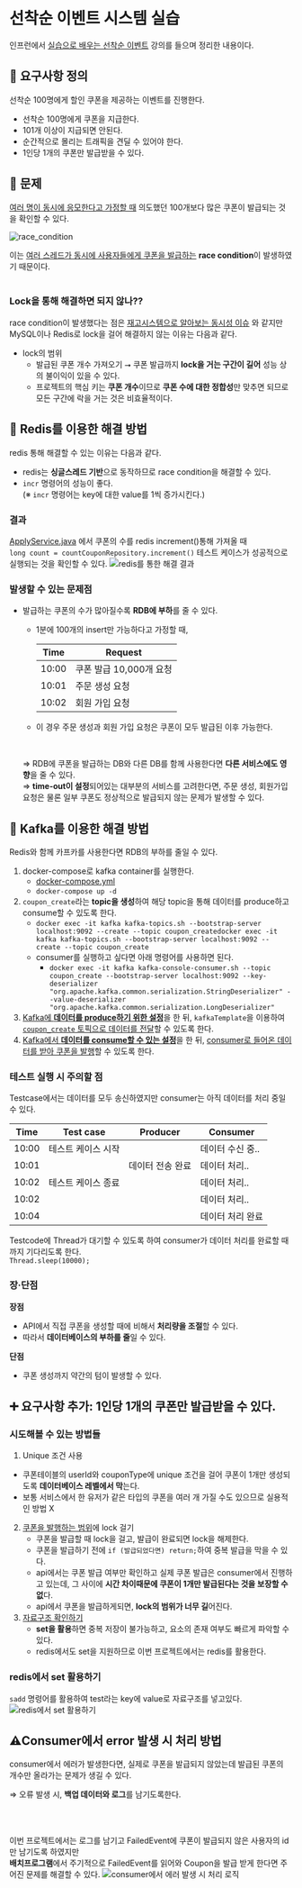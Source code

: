 # 선착순 이벤트 시스템 실습
인프런에서 [실습으로 배우는 선착순 이벤트](https://www.inflearn.com/course/%EC%84%A0%EC%B0%A9%EC%88%9C-%EC%9D%B4%EB%B2%A4%ED%8A%B8-%EC%8B%9C%EC%8A%A4%ED%85%9C-%EC%8B%A4%EC%8A%B5/dashboard) 강의를 들으며 정리한 내용이다.

## 🙋 요구사항 정의
선착순 100명에게 할인 쿠폰을 제공하는 이벤트를 진행한다.

- 선착순 100명에게 쿠폰을 지급한다.
- 101개 이상이 지급되면 안된다.
- 순간적으로 몰리는 트래픽을 견딜 수 있어야 한다.
- 1인당 1개의 쿠폰만 발급받을 수 있다.

## 🚩 문제
[여러 명이 동시에 응모한다고 가정할 때](https://github.com/develop-hani/FCFS_coupon_system/commit/59f0761b8d5a0480f791191d4fde4e6b06d13bfa) 의도했던 100개보다 많은 쿠폰이 발급되는 것을 확인할 수 있다.

![race_condition](./image/여러명_응모_시_race_condition_발생.png)

이는 <u>여러 스레드가 동시에 사용자들에게 쿠폰을 발급하는</u> **race condition**이 발생하였기 때문이다. 
</br>
</br>

### Lock을 통해 해결하면 되지 않나??
race condition이 발생했다는 점은 [재고시스템으로 알아보는 동시성 이슈](https://github.com/develop-hani/Stock_concurrency_issue) 와 같지만 MySQL이나 Redis로 lock을 걸어 해결하지 않는 이유는 다음과 같다. </br>
- lock의 범위 </br>
    - 발급된 쿠폰 개수 가져오기 ⭢ 쿠폰 발급까지 **lock을 거는 구간이 길어** 성능 상의 불이익이 있을 수 있다.
    - 프로젝트의 핵심 키는 **쿠폰 개수**이므로 **쿠폰 수에 대한 정합성**만 맞추면 되므로 모든 구간에 락을 거는 것은 비효율적이다.

## 💾 Redis를 이용한 해결 방법
redis 통해 해결할 수 있는 이유는 다음과 같다.
- redis는 **싱글스레드 기반**으로 동작하므로 race condition을 해결할 수 있다.
- `incr` 명령어의 성능이 좋다. </br>
  (※ `incr` 명령어는 key에 대한 value를 1씩 증가시킨다.)

### 결과
[ApplyService.java](https://github.com/develop-hani/FCFS_coupon_system/blob/master/api/src/main/java/com/practice/api/service/ApplyService.java) 에서 쿠폰의 수를 redis increment()통해 가져올 때</br>
`long count = countCouponRepository.increment()` 테스트 케이스가 성공적으로 실행되는 것을 확인할 수 있다.
![redis를 통한 해결 결과](./image/redis를_통한_race_condition_해결.png)

### 발생할 수 있는 문제점
- 발급하는 쿠폰의 수가 많아질수록 **RDB에 부하**를 줄 수 있다.
  - 1분에 100개의 insert만 가능하다고 가정할 때,
  
    |Time|Request|
    |---|---|
    |10:00|쿠폰 발급 10,000개 요청|
    |10:01|주문 생성 요청|
    |10:02|회원 가입 요청|
  - 이 경우 주문 생성과 회원 가입 요청은 쿠폰이 모두 발급된 이후 가능한다. </br>
  </br>
  
  ⇒ RDB에 쿠폰을 발급하는 DB와 다른 DB를 함께 사용한다면 **다른 서비스에도 영향**을 줄 수 있다. </br>
  ⇒ **time-out이 설정**되어있는 대부분의 서비스를 고려한다면, 주문 생성, 회원가입 요청은 물론 일부 쿠폰도 정상적으로 발급되지 않는 문제가 발생할 수 있다.

## 📢 Kafka를 이용한 해결 방법
Redis와 함께 카프카를 사용한다면 RDB의 부하를 줄일 수 있다. </br>

1. docker-compose로 kafka container를 실행한다.
    - [docker-compose.yml](/kafka/docker-compose.yml)
    - `docker-compose up -d`
2. `coupon_create`라는 **topic을 생성**하여 해당 topic을 통해 데이터를 produce하고 consume할 수 있도록 한다.
    - `docker exec -it kafka kafka-topics.sh --bootstrap-server localhost:9092 --create --topic coupon_createdocker exec -it kafka kafka-topics.sh --bootstrap-server localhost:9092 --create --topic coupon_create`
    - consumer를 실행하고 싶다면 아래 명령어를 사용하면 된다.
      - `docker exec -it kafka kafka-console-consumer.sh --topic coupon_create --bootstrap-server localhost:9092 --key-deserializer "org.apache.kafka.common.serialization.StringDeserializer" --value-deserializer "org.apache.kafka.common.serialization.LongDeserializer"`
3. [Kafka에 **데이터를 produce하기 위한 설정**](https://github.com/develop-hani/FCFS_coupon_system/blob/master/api/src/main/java/com/practice/api/config/KafkaProducerConfig.java)을 한 뒤, `kafkaTemplate`을 이용하여 [`coupon_create` 토픽으로 데이터를 전달](https://github.com/develop-hani/FCFS_coupon_system/blob/master/api/src/main/java/com/practice/api/producer/CouponCreateProducer.java)할 수 있도록 한다.
4. [Kafka에서 **데이터를 consume할 수 있는 설정**](https://github.com/develop-hani/FCFS_coupon_system/blob/master/consumer/src/main/java/com/practice/consumer/config/KafkaConsumerConfig.java)을 한 뒤, [consumer로 들어온 데이터를 받아 쿠폰을 발행](https://github.com/develop-hani/FCFS_coupon_system/blob/master/consumer/src/main/java/com/practice/consumer/consumer/CouponCreatedConsumer.java)할 수 있도록 한다. 

### 테스트 실행 시 주의할 점
Testcase에서는 데이터를 모두 송신하였지만 consumer는 아직 데이터를 처리 중일 수 있다.

|Time|Test case|Producer|Consumer|
|---|---|---|---|
|10:00|테스트 케이스 시작| |데이터 수신 중..|
|10:01| |데이터 전송 완료| 데이터 처리..|
|10:02 |테스트 케이스 종료| |데이터 처리..|
|10:02| | |데이터 처리..|
|10:04| | |데이터 처리 완료|

Testcode에 Thread가 대기할 수 있도록 하여 consumer가 데이터 처리를 완료할 때까지 기다리도록 한다.</br>
`Thread.sleep(10000);`

### 장·단점
**장점**
- API에서 직접 쿠폰을 생성할 때에 비해서 **처리량을 조절**할 수 있다.
- 따라서 **데이터베이스의 부하를 줄**일 수 있다.

**단점**
- 쿠폰 생성까지 약간의 텀이 발생할 수 있다.

## ➕ 요구사항 추가: 1인당 1개의 쿠폰만 발급받을 수 있다.
### 시도해볼 수 있는 방법들
1. Unique 조건 사용</br>
  - 쿠폰테이블의 userId와 couponType에 unique 조건을 걸어 쿠폰이 1개만 생성되도록 **데이터베이스 레벨에서 막**는다.
  - 보통 서비스에서 한 유저가 같은 타입의 쿠폰을 여러 개 가질 수도 있으므로 실용적인 방법 X
2. [쿠폰을 발행하는 범위](https://github.com/develop-hani/FCFS_coupon_system/blob/master/api/src/main/java/com/practice/api/service/ApplyService.java#L23)에 lock 걸기
   - 쿠폰을 발급할 때 lock을 걸고, 발급이 완료되면 lock을 해제한다.
   - 쿠폰을 발급하기 전에 `if (발급되었다면) return;`하여 중복 발급을 막을 수 있다.
   - api에서는 쿠폰 발급 여부만 확인하고 실제 쿠폰 발급은 consumer에서 진행하고 있는데, 그 사이에 **시간 차이때문에 쿠폰이 1개만 발급된다는 것을 보장할 수 없**다.
   - api에서 쿠폰을 발급하게되면, **lock의 범위가 너무 길**어진다.
3. <u>자료구조 확인하기</u>
    - **set을 활용**하면 중복 저장이 불가능하고, 요소의 존재 여부도 빠르게 파악할 수 있다.
    - redis에서도 set을 지원하므로 이번 프로젝트에서는 redis를 활용한다.

### redis에서 set 활용하기
`sadd` 명령어를 활용하여 test라는 key에 value로 자료구조를 넣고있다.
![redis에서 set 활용하기](./image/redis_set_활용.png)

## ⚠️Consumer에서 error 발생 시 처리 방법
consumer에서 에러가 발생한다면, 실제로 쿠폰을 발급되지 않았는데 발급된 쿠폰의 개수만 올라가는 문제가 생길 수 있다.</br>

⇒ 오류 발생 시, **백업 데이터와 로그**를 남기도록한다.

</br></br>

이번 프로젝트에서는 로그를 남기고 FailedEvent에 쿠폰이 발급되지 않은 사용자의 id만 남기도록 하였지만</br>
**배치프로그램**에서 주기적으로 FailedEvent를 읽어와 Coupon을 발급 받게 한다면 주어진 문제를 해결할 수 있다.
![consumer에서 에러 발생 시 처리 로직](./image/consumer_error_발생시_처리로직.png)